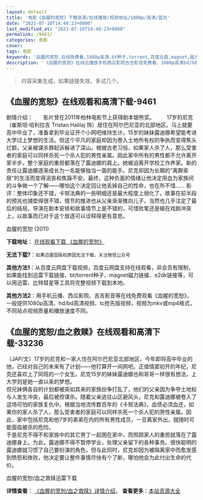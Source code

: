 ```yaml
---
layout: default
title: '电影《血腥的宽恕》下载资源/在线播放/视频地址/1080p/高清/蓝光'
date: "2021-07-10T14:40:23+0800"
last_modified_at: "2021-07-10T14:40:23+0800"
permalink: /9461/
categories: 电影
cover:
tags: 电影
keywords: '血腥的宽恕,在线免费看,1080p高清,bt种子,torrent,百度云盘,magnet,磁力链,迅雷下载资源'
description: '《血腥的宽恕》在线云播放手机西瓜影院吉吉影音免费看，1080p高清bd/hd未删减完整版和tc抢先枪版，mkv/mp4格式，附带bt/torrent种子、magnet/磁力链、百度云盘、网盘资源迅雷下载链接'
---
```


>内容采集生成，如果链接失效，多试几个。


## 《血腥的宽恕》在线观看和高清下载-9461

剧情介绍：　　影片曾在2011年柏林电影节上获得剧本银熊奖。 　　17岁的尼克（崔斯坦·哈利拉吉 Tristan Halilaj 饰）居住在阿尔巴尼亚的北部地区。马上就要高中毕业了，准备拿到毕业证开个小网吧维持生计。15岁的妹妹露迪娜希望能考进大学过上梦想的生活。但这个平凡的家庭却因为卷入土地所有权的争执而变得焦头烂额，父亲被谋杀罪起诉躲进了深山。根据古老习俗，如果家人杀了人，那么受害者的家庭可以同样杀死一个杀人犯的男性亲属。因此家中所有的男性都不允许离开家半步。整个家庭的重担都落在了露迪娜的肩上。她被迫离开学校工作养家。新的责任让露迪娜逐渐成长为一名能够独当一面的能手。尼克却因为长期的“离群索居”的生活而变得沮丧和焦躁不安。最终，这种负面的情绪让他决定用血为家族间的斗争做一个了解——哪怕这个决定回让他丢掉自己的性命，也在所不惜...... 影评：整体印象还不错，卡努法典的一些明细还是最大程度上弱化了。故事在前半段的预兆也铺垫得很不错，情节的推进也从父亲渐渐推向儿子，当然也几乎注定了最后的结局，导演在剧本安排和故事情节上是不错的，可惜败笔还是输在戏剧冲突上，以故事而已对于这个放逐可以诠释得更有意思。


血腥的宽恕 (2011)

**下载地址**： [在线观看下载 《血腥的宽恕》](https://www.btbtdy.me/btdy/dy9444.html) 


**无法下载?**：`如果迅雷因版权原因无法下载，关注微信公众号 `

**其他方法1**：从百度云网盘下载视频，百度云网盘支持在线观看，非会员有限制，如果能找到迅雷下载链接、bt/torrent种子、magnet磁力链接、e2dk链接等，可以用迅雷、比特彗星等工具将完整视频下载到本地。

**其他方法2**：用手机云播、西瓜影院、吉吉影音等在线免费观看《血腥的宽恕》，一般提供1080p高清、hd/bd高清视频、tc抢先版视频，视频为mkv或mp4格式，不同站点视频质量和播放速度不同。


## 《血腥的宽恕/血之救赎》在线观看和高清下载-33236

（JAP/文）17岁的尼克和一家人住在阿尔巴尼亚北部地区，今年即将高中毕业的他，已经对自己的未来有了计划&mdash;—他打算开一间网吧。正值情窦初开的年纪，尼克还喜欢上了同班的一个女生。尼克15岁的妹妹露迪娜也和哥哥一样很有想法，上大学则是她一直以来的梦想。<br /> 但兄妹俩各自的计划都被突如其来的家族纷争打乱了，他们的父亲因为争夺土地权与人发生冲突，最后被控谋杀。随着父亲逃往山区避风头，尼克和露迪娜被卷入了这场可怕的家族复仇中。根据当地流传数百年的《卡努法典》，血债必须血还，如果你的家人杀了人，那么受害者的家庭可以同样杀死一个杀人犯的男性亲属。因此，家中包括尼克和他7岁的弟弟在内的所有男性成员，一旦离家外出，就随时可能面临被杀的危险。<br /> 于是尼克不得不和家族中的其它男丁一起困在家中，而照顾家人的重担就落在了露迪娜身上。为此，露迪娜不得不暂停学业，处理父亲留下的各种事务。很快聪明的露迪娜就习惯了自己要扮演的角色，但与此同时，尼克却因为被隔离家中而愈发感到愤怒和挫败，他决定要让整件事情尽快有个了断，哪怕他会为此付出生命的代价。


血腥的宽恕/血之救赎迅雷下载

**详情查看**： [《血腥的宽恕/血之救赎》详情介绍](/movie/33236/)， **查看更多**：[本站资源大全](/movie/t/all/)

